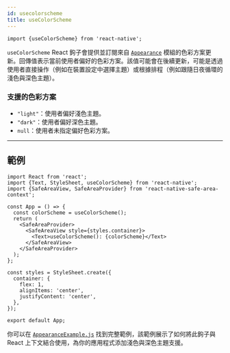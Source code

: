 ```yaml
---
id: usecolorscheme
title: useColorScheme
---
```


```tsx
import {useColorScheme} from 'react-native';
```

`useColorScheme` React 鉤子會提供並訂閱來自 [`Appearance`](appearance) 模組的色彩方案更新。回傳值表示當前使用者偏好的色彩方案。該值可能會在後續更新，可能是透過使用者直接操作（例如在裝置設定中選擇主題）或根據排程（例如跟隨日夜循環的淺色與深色主題）。

### 支援的色彩方案

- `"light"`：使用者偏好淺色主題。
- `"dark"`：使用者偏好深色主題。
- `null`：使用者未指定偏好色彩方案。

---

## 範例

```SnackPlayer
import React from 'react';
import {Text, StyleSheet, useColorScheme} from 'react-native';
import {SafeAreaView, SafeAreaProvider} from 'react-native-safe-area-context';

const App = () => {
  const colorScheme = useColorScheme();
  return (
    <SafeAreaProvider>
      <SafeAreaView style={styles.container}>
        <Text>useColorScheme(): {colorScheme}</Text>
      </SafeAreaView>
    </SafeAreaProvider>
  );
};

const styles = StyleSheet.create({
  container: {
    flex: 1,
    alignItems: 'center',
    justifyContent: 'center',
  },
});

export default App;
```

你可以在 [`AppearanceExample.js`](https://github.com/facebook/react-native/blob/main/packages/rn-tester/js/examples/Appearance/AppearanceExample.js) 找到完整範例，該範例展示了如何將此鉤子與 React 上下文結合使用，為你的應用程式添加淺色與深色主題支援。